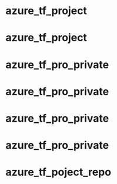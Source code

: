 # azure_tf_project
# azure_tf_project
# azure_tf_pro_private
# azure_tf_pro_private
# azure_tf_pro_private
# azure_tf_pro_private
# azure_tf_poject_repo
